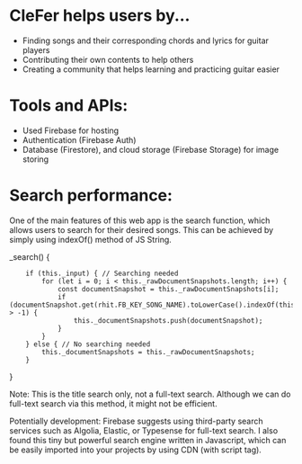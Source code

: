 # CleFer helps users by...
- Finding songs and their corresponding chords and lyrics for guitar players
- Contributing their own contents to help others
- Creating a community that helps learning and practicing guitar easier

# Tools and APIs: 
- Used Firebase for hosting
- Authentication (Firebase Auth)
- Database (Firestore), and cloud storage (Firebase Storage) for image storing

# Search performance:

One of the main features of this web app is the search function, which allows users to search for their desired songs. This can be achieved by simply using indexOf() method of JS String. 

_search() {


        if (this._input) { // Searching needed
            for (let i = 0; i < this._rawDocumentSnapshots.length; i++) {
                const documentSnapshot = this._rawDocumentSnapshots[i];
                if (documentSnapshot.get(rhit.FB_KEY_SONG_NAME).toLowerCase().indexOf(this._input) > -1) {
                    this._documentSnapshots.push(documentSnapshot);
                }
            }
        } else { // No searching needed
            this._documentSnapshots = this._rawDocumentSnapshots;
        }
}


Note: This is the title search only, not a full-text search. Although we can do full-text search via this method, it might not be efficient. 


Potentially development: 
Firebase suggests using third-party search services such as Algolia, Elastic, or Typesense for full-text search. 
I also found this tiny but powerful search engine written in Javascript, which can be easily imported into your projects by using CDN (with script tag).



